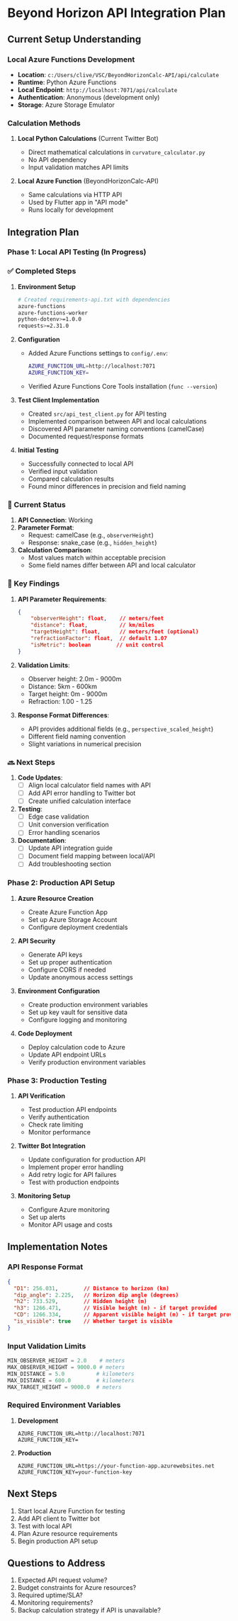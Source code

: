 # Beyond Horizon API Integration Plan

## Current Setup Understanding

### Local Azure Functions Development
- **Location**: `c:/Users/clive/VSC/BeyondHorizonCalc-API/api/calculate`
- **Runtime**: Python Azure Functions
- **Local Endpoint**: `http://localhost:7071/api/calculate`
- **Authentication**: Anonymous (development only)
- **Storage**: Azure Storage Emulator

### Calculation Methods
1. **Local Python Calculations** (Current Twitter Bot)
   - Direct mathematical calculations in `curvature_calculator.py`
   - No API dependency
   - Input validation matches API limits

2. **Local Azure Function** (BeyondHorizonCalc-API)
   - Same calculations via HTTP API
   - Used by Flutter app in "API mode"
   - Runs locally for development

## Integration Plan

### Phase 1: Local API Testing (In Progress)

### ✅ Completed Steps

1. **Environment Setup**
   ```bash
   # Created requirements-api.txt with dependencies
   azure-functions
   azure-functions-worker
   python-dotenv>=1.0.0
   requests>=2.31.0
   ```

2. **Configuration**
   - Added Azure Functions settings to `config/.env`:
     ```bash
     AZURE_FUNCTION_URL=http://localhost:7071
     AZURE_FUNCTION_KEY=
     ```
   - Verified Azure Functions Core Tools installation (`func --version`)

3. **Test Client Implementation**
   - Created `src/api_test_client.py` for API testing
   - Implemented comparison between API and local calculations
   - Discovered API parameter naming conventions (camelCase)
   - Documented request/response formats

4. **Initial Testing**
   - Successfully connected to local API
   - Verified input validation
   - Compared calculation results
   - Found minor differences in precision and field naming

### 🔄 Current Status
1. **API Connection**: Working
2. **Parameter Format**: 
   - Request: camelCase (e.g., `observerHeight`)
   - Response: snake_case (e.g., `hidden_height`)
3. **Calculation Comparison**:
   - Most values match within acceptable precision
   - Some field names differ between API and local calculator

### 📝 Key Findings
1. **API Parameter Requirements**:
   ```json
   {
       "observerHeight": float,    // meters/feet
       "distance": float,          // km/miles
       "targetHeight": float,      // meters/feet (optional)
       "refractionFactor": float,  // default 1.07
       "isMetric": boolean        // unit control
   }
   ```

2. **Validation Limits**:
   - Observer height: 2.0m - 9000m
   - Distance: 5km - 600km
   - Target height: 0m - 9000m
   - Refraction: 1.00 - 1.25

3. **Response Format Differences**:
   - API provides additional fields (e.g., `perspective_scaled_height`)
   - Different field naming convention
   - Slight variations in numerical precision

### 🔜 Next Steps
1. **Code Updates**:
   - [ ] Align local calculator field names with API
   - [ ] Add API error handling to Twitter bot
   - [ ] Create unified calculation interface

2. **Testing**:
   - [ ] Edge case validation
   - [ ] Unit conversion verification
   - [ ] Error handling scenarios

3. **Documentation**:
   - [ ] Update API integration guide
   - [ ] Document field mapping between local/API
   - [ ] Add troubleshooting section

### Phase 2: Production API Setup
1. **Azure Resource Creation**
   - Create Azure Function App
   - Set up Azure Storage Account
   - Configure deployment credentials

2. **API Security**
   - Generate API keys
   - Set up proper authentication
   - Configure CORS if needed
   - Update anonymous access settings

3. **Environment Configuration**
   - Create production environment variables
   - Set up key vault for sensitive data
   - Configure logging and monitoring

4. **Code Deployment**
   - Deploy calculation code to Azure
   - Update API endpoint URLs
   - Verify production environment variables

### Phase 3: Production Testing
1. **API Verification**
   - Test production API endpoints
   - Verify authentication
   - Check rate limiting
   - Monitor performance

2. **Twitter Bot Integration**
   - Update configuration for production API
   - Implement proper error handling
   - Add retry logic for API failures
   - Test with production endpoints

3. **Monitoring Setup**
   - Configure Azure monitoring
   - Set up alerts
   - Monitor API usage and costs

## Implementation Notes

### API Response Format
```json
{
  "D1": 256.031,        // Distance to horizon (km)
  "dip_angle": 2.225,   // Horizon dip angle (degrees)
  "h2": 733.529,        // Hidden height (m)
  "h3": 1266.471,       // Visible height (m) - if target provided
  "CD": 1266.334,       // Apparent visible height (m) - if target provided
  "is_visible": true    // Whether target is visible
}
```

### Input Validation Limits
```python
MIN_OBSERVER_HEIGHT = 2.0    # meters
MAX_OBSERVER_HEIGHT = 9000.0 # meters
MIN_DISTANCE = 5.0          # kilometers
MAX_DISTANCE = 600.0        # kilometers
MAX_TARGET_HEIGHT = 9000.0  # meters
```

### Required Environment Variables
1. **Development**
   ```
   AZURE_FUNCTION_URL=http://localhost:7071
   AZURE_FUNCTION_KEY=
   ```

2. **Production**
   ```
   AZURE_FUNCTION_URL=https://your-function-app.azurewebsites.net
   AZURE_FUNCTION_KEY=your-function-key
   ```

## Next Steps
1. Start local Azure Function for testing
2. Add API client to Twitter bot
3. Test with local API
4. Plan Azure resource requirements
5. Begin production API setup

## Questions to Address
1. Expected API request volume?
2. Budget constraints for Azure resources?
3. Required uptime/SLA?
4. Monitoring requirements?
5. Backup calculation strategy if API is unavailable?
